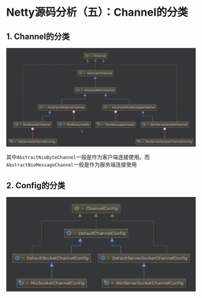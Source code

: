 # Netty源码分析（五）：Channel的分类

## 1. Channel的分类

![](.gitbook/assets/channel-fen-lei.png)

其中`AbstractNioByteChannel`一般是作为客户端连接使用。而`AbstractNioMessageChannel`一般是作为服务端连接使用

## 2. Config的分类

![](.gitbook/assets/config-fen-lei.png)

